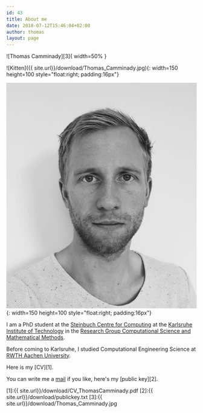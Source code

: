 ```yaml
---
id: 43
title: About me
date: 2018-07-12T15:46:04+02:00
author: thomas
layout: page
---
```


![Thomas Camminady][3]{ width=50% }

![Kitten]({{ site.url}}/download/Thomas_Camminady.jpg){: width=150 height=100 style="float:right; padding:16px"}

![Kitten](/download/Thomas_Camminady.jpg){: width=150 height=100 style="float:right; padding:16px"}


I am a PhD student at the [Steinbuch Centre for Computing](https://www.scc.kit.edu/) at the [Karlsruhe Institute of Technology](https://www.kit.edu/) in the [Research Group Computational Science and Mathematical Methods](https://www.scc.kit.edu/ueberuns/rg-csmm.php).

Before coming to Karlsruhe, I studied Computational Engineering Science at [RWTH Aachen University](https://www.rwth-aachen.de/). 

Here is my [CV][1]. 

You can write me a [mail](mailto:thomas@camminady.org) if you like, here's my [public key][2].

[1]:{{ site.url}}/download/CV_ThomasCamminady.pdf
[2]:{{ site.url}}/download/publickey.txt
[3]:{{ site.url}}/download/Thomas_Camminady.jpg



